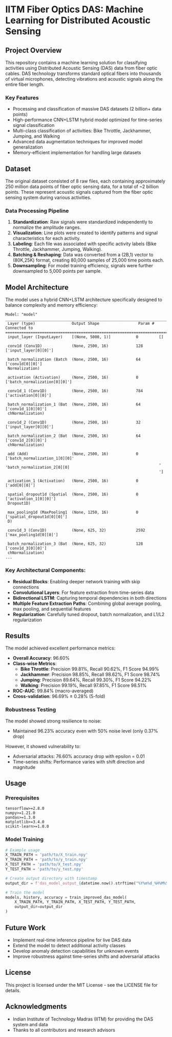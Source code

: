 # IITM Fiber Optics DAS: Machine Learning for Distributed Acoustic Sensing

## Project Overview

This repository contains a machine learning solution for classifying activities using Distributed Acoustic Sensing (DAS) data from fiber optic cables. DAS technology transforms standard optical fibers into thousands of virtual microphones, detecting vibrations and acoustic signals along the entire fiber length.

### Key Features
- Processing and classification of massive DAS datasets (2 billion+ data points)
- High-performance CNN+LSTM hybrid model optimized for time-series signal classification
- Multi-class classification of activities: Bike Throttle, Jackhammer, Jumping, and Walking
- Advanced data augmentation techniques for improved model generalization
- Memory-efficient implementation for handling large datasets

## Dataset

The original dataset consisted of 8 raw files, each containing approximately 250 million data points of fiber optic sensing data, for a total of ~2 billion points. These represent acoustic signals captured from the fiber optic sensing system during various activities.

### Data Processing Pipeline

1. **Standardization**: Raw signals were standardized independently to normalize the amplitude ranges.
2. **Visualization**: Line plots were created to identify patterns and signal characteristics for each activity.
3. **Labeling**: Each file was associated with specific activity labels (Bike Throttle, Jackhammer, Jumping, Walking).
4. **Batching & Reshaping**: Data was converted from a (2B,1) vector to (80K,25K) format, creating 80,000 samples of 25,000 time points each.
5. **Downsampling**: For model training efficiency, signals were further downsampled to 5,000 points per sample.

## Model Architecture

The model uses a hybrid CNN+LSTM architecture specifically designed to balance complexity and memory efficiency:

```
Model: "model"
__________________________________________________________________________________________________
 Layer (type)                Output Shape                 Param #   Connected to                  
==================================================================================================
 input_layer (InputLayer)    [(None, 5000, 1)]           0         []                            
                                                                                                  
 conv1d (Conv1D)             (None, 2500, 16)            128       ['input_layer[0][0]']         
                                                                                                  
 batch_normalization (Batch  (None, 2500, 16)            64        ['conv1d[0][0]']              
 Normalization)                                                                                   
                                                                                                  
 activation (Activation)     (None, 2500, 16)            0         ['batch_normalization[0][0]'] 
                                                                                                  
 conv1d_1 (Conv1D)           (None, 2500, 16)            784       ['activation[0][0]']          
                                                                                                  
 batch_normalization_1 (Bat  (None, 2500, 16)            64        ['conv1d_1[0][0]']            
 chNormalization)                                                                                 
                                                                                                  
 conv1d_2 (Conv1D)           (None, 2500, 16)            32        ['input_layer[0][0]']         
                                                                                                  
 batch_normalization_2 (Bat  (None, 2500, 16)            64        ['conv1d_2[0][0]']            
 chNormalization)                                                                                 
                                                                                                  
 add (Add)                   (None, 2500, 16)            0         ['batch_normalization_1[0][0]'
                                                                   , 'batch_normalization_2[0][0]
                                                                   ']                             
                                                                                                  
 activation_1 (Activation)   (None, 2500, 16)            0         ['add[0][0]']                 
                                                                                                  
 spatial_dropout1d (Spatial  (None, 2500, 16)            0         ['activation_1[0][0]']        
 Dropout1D)                                                                                       
                                                                                                  
 max_pooling1d (MaxPooling1  (None, 1250, 16)            0         ['spatial_dropout1d[0][0]']   
 D)                                                                                               
                                                                                                  
 conv1d_3 (Conv1D)           (None, 625, 32)             2592      ['max_pooling1d[0][0]']       
                                                                                                  
 batch_normalization_3 (Bat  (None, 625, 32)             128       ['conv1d_3[0][0]']            
 chNormalization)                                                                                 
...
```

### Key Architectural Components:
- **Residual Blocks**: Enabling deeper network training with skip connections
- **Convolutional Layers**: For feature extraction from time-series data
- **Bidirectional LSTM**: Capturing temporal dependencies in both directions
- **Multiple Feature Extraction Paths**: Combining global average pooling, max pooling, and sequential features
- **Regularization**: Carefully tuned dropout, batch normalization, and L1/L2 regularization

## Results

The model achieved excellent performance metrics:

- **Overall Accuracy**: 96.60%
- **Class-wise Metrics**:
  - **Bike Throttle**: Precision 99.81%, Recall 90.62%, F1 Score 94.99%
  - **Jackhammer**: Precision 98.85%, Recall 98.62%, F1 Score 98.74%
  - **Jumping**: Precision 89.64%, Recall 99.30%, F1 Score 94.22%
  - **Walking**: Precision 99.19%, Recall 97.85%, F1 Score 98.51%
- **ROC-AUC**: 99.84% (macro-averaged)
- **Cross-validation**: 96.69% ± 0.28% (5-fold)

### Robustness Testing

The model showed strong resilience to noise:
- Maintained 96.23% accuracy even with 50% noise level (only 0.37% drop)

However, it showed vulnerability to:
- Adversarial attacks: 76.60% accuracy drop with epsilon = 0.01
- Time-series shifts: Performance varies with shift direction and magnitude

## Usage

### Prerequisites
```
tensorflow>=2.8.0
numpy>=1.21.0
pandas>=1.3.0
matplotlib>=3.4.0
scikit-learn>=1.0.0
```

### Model Training
```python
# Example usage
X_TRAIN_PATH = 'path/to/X_train.npy'
Y_TRAIN_PATH = 'path/to/y_train.npy'
X_TEST_PATH = 'path/to/X_test.npy'
Y_TEST_PATH = 'path/to/y_test.npy'

# Create output directory with timestamp
output_dir = f'das_model_output_{datetime.now().strftime("%Y%m%d_%H%M%S")}'

# Train the model
models, history, accuracy = train_improved_das_model(
    X_TRAIN_PATH, Y_TRAIN_PATH, X_TEST_PATH, Y_TEST_PATH,
    output_dir=output_dir
)
```

## Future Work
- Implement real-time inference pipeline for live DAS data
- Extend the model to detect additional activity classes
- Develop anomaly detection capabilities for unknown events
- Improve robustness against time-series shifts and adversarial attacks

## License
This project is licensed under the MIT License - see the LICENSE file for details.

## Acknowledgments
- Indian Institute of Technology Madras (IITM) for providing the DAS system and data
- Thanks to all contributors and research advisors
